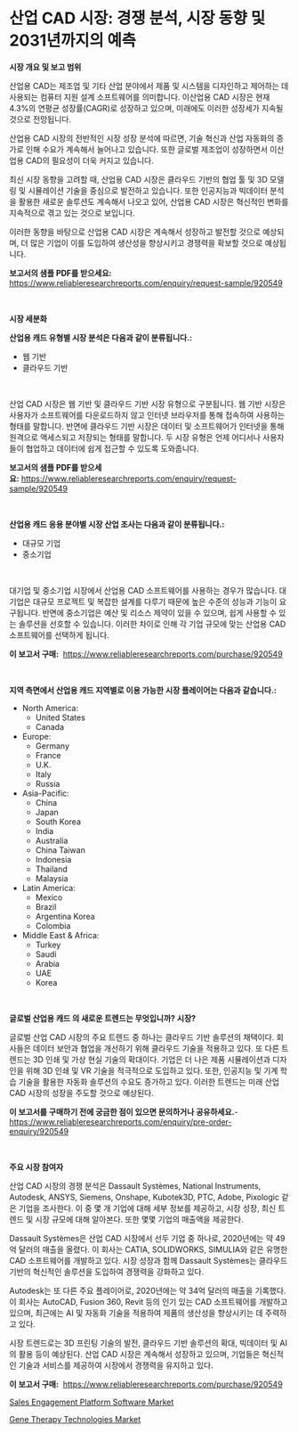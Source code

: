 <p><h1>산업 CAD 시장: 경쟁 분석, 시장 동향 및 2031년까지의 예측</h1></p><p><strong>시장 개요 및 보고 범위</strong></p>
<p><p>산업용 CAD는 제조업 및 기타 산업 분야에서 제품 및 시스템을 디자인하고 제어하는 데 사용되는 컴퓨터 지원 설계 소프트웨어를 의미합니다. 이산업용 CAD 시장은 현재 4.3%의 연평균 성장률(CAGR)로 성장하고 있으며, 미래에도 이러한 성장세가 지속될 것으로 전망됩니다.</p><p>산업용 CAD 시장의 전반적인 시장 성장 분석에 따르면, 기술 혁신과 산업 자동화의 증가로 인해 수요가 계속해서 늘어나고 있습니다. 또한 글로벌 제조업이 성장하면서 이산업용 CAD의 필요성이 더욱 커지고 있습니다.</p><p>최신 시장 동향을 고려할 때, 산업용 CAD 시장은 클라우드 기반의 협업 툴 및 3D 모델링 및 시뮬레이션 기술을 중심으로 발전하고 있습니다. 또한 인공지능과 빅데이터 분석을 활용한 새로운 솔루션도 계속해서 나오고 있어, 산업용 CAD 시장은 혁신적인 변화를 지속적으로 겪고 있는 것으로 보입니다.</p><p>이러한 동향을 바탕으로 산업용 CAD 시장은 계속해서 성장하고 발전할 것으로 예상되며, 더 많은 기업이 이를 도입하여 생산성을 향상시키고 경쟁력을 확보할 것으로 예상됩니다.</p></p>
<p><strong>보고서의 샘플 PDF를 받으세요:</strong> <a href="https://www.reliableresearchreports.com/enquiry/request-sample/920549">https://www.reliableresearchreports.com/enquiry/request-sample/920549</a></p>
<p>&nbsp;</p>
<p><strong>시장 세분화</strong></p>
<p><strong>산업용 캐드 유형별 시장 분석은 다음과 같이 분류됩니다.:</strong></p>
<p><ul><li>웹 기반</li><li>클라우드 기반</li></ul></p>
<p>&nbsp;</p>
<p><p>산업 CAD 시장은 웹 기반 및 클라우드 기반 시장 유형으로 구분됩니다. 웹 기반 시장은 사용자가 소프트웨어를 다운로드하지 않고 인터넷 브라우저를 통해 접속하여 사용하는 형태를 말합니다. 반면에 클라우드 기반 시장은 데이터 및 소프트웨어가 인터넷을 통해 원격으로 액세스되고 저장되는 형태를 말합니다. 두 시장 유형은 언제 어디서나 사용자들이 협업하고 데이터에 쉽게 접근할 수 있도록 도와줍니다.</p></p>
<p><strong>보고서의 샘플 PDF를 받으세요:</strong>&nbsp;<a href="https://www.reliableresearchreports.com/enquiry/request-sample/920549">https://www.reliableresearchreports.com/enquiry/request-sample/920549</a></p>
<p>&nbsp;</p>
<p><strong> 산업용 캐드 응용 분야별 시장 산업 조사는 다음과 같이 분류됩니다.:</strong></p>
<p><ul><li>대규모 기업</li><li>중소기업</li></ul></p>
<p>&nbsp;</p>
<p><p>대기업 및 중소기업 시장에서 산업용 CAD 소프트웨어를 사용하는 경우가 많습니다. 대기업은 대규모 프로젝트 및 복잡한 설계를 다루기 때문에 높은 수준의 성능과 기능이 요구됩니다. 반면에 중소기업은 예산 및 리소스 제약이 있을 수 있으며, 쉽게 사용할 수 있는 솔루션을 선호할 수 있습니다. 이러한 차이로 인해 각 기업 규모에 맞는 산업용 CAD 소프트웨어를 선택하게 됩니다.</p></p>
<p><strong>이 보고서 구매:</strong>&nbsp; <a href="https://www.reliableresearchreports.com/purchase/920549">https://www.reliableresearchreports.com/purchase/920549</a></p>
<p>&nbsp;</p>
<p><strong>지역 측면에서 산업용 캐드 지역별로 이용 가능한 시장 플레이어는 다음과 같습니다.:</strong></p>
<p><ul>
    <li>
        North America:
        <ul>
            <li>United States</li>
            <li>Canada</li>
        </ul>
    </li>
    <li>
        Europe:
        <ul>
            <li>Germany</li>
            <li>France</li>
            <li>U.K.</li>
            <li>Italy</li>
            <li>Russia</li>
        </ul>
    </li>
    <li>
        Asia-Pacific:
        <ul>
            <li>China</li>
            <li>Japan</li>
            <li>South Korea</li>
            <li>India</li>
            <li>Australia</li>
            <li>China Taiwan</li>
            <li>Indonesia</li>
            <li>Thailand</li>
            <li>Malaysia</li>
        </ul>
    </li>
    <li>
        Latin America:
        <ul>
            <li>Mexico</li>
            <li>Brazil</li>
            <li>Argentina Korea</li>
            <li>Colombia</li>
        </ul>
    </li>
    <li>
        Middle East & Africa:
        <ul>
            <li>Turkey</li>
            <li>Saudi</li>
            <li>Arabia</li>
            <li>UAE</li>
            <li>Korea</li>
        </ul>
    </li>
    </ul></p>
<p>&nbsp;</p>
<p><strong>글로벌 산업용 캐드 의 새로운 트렌드는 무엇입니까? 시장?</strong></p>
<p><p>글로벌 산업 CAD 시장의 주요 트렌드 중 하나는 클라우드 기반 솔루션의 채택이다. 회사들은 데이터 보안과 협업을 개선하기 위해 클라우드 기술을 적용하고 있다. 또 다른 트렌드는 3D 인쇄 및 가상 현실 기술의 확대이다. 기업은 더 나은 제품 시뮬레이션과 디자인을 위해 3D 인쇄 및 VR 기술을 적극적으로 도입하고 있다. 또한, 인공지능 및 기계 학습 기술을 활용한 자동화 솔루션의 수요도 증가하고 있다. 이러한 트렌드는 미래 산업 CAD 시장의 성장을 주도할 것으로 예상된다.</p></p>
<p><strong>이 보고서를 구매하기 전에 궁금한 점이 있으면 문의하거나 공유하세요.</strong>- <a href="https://www.reliableresearchreports.com/enquiry/pre-order-enquiry/920549">https://www.reliableresearchreports.com/enquiry/pre-order-enquiry/920549</a></p>
<p>&nbsp;</p>
<p><strong>주요 시장 참여자</strong></p>
<p><p>산업 CAD 시장의 경쟁 분석은 Dassault Systèmes, National Instruments, Autodesk, ANSYS, Siemens, Onshape, Kubotek3D, PTC, Adobe, Pixologic 같은 기업을 조사한다. 이 중 몇 개 기업에 대해 세부 정보를 제공하고, 시장 성장, 최신 트렌드 및 시장 규모에 대해 알아본다. 또한 몇몇 기업의 매출액을 제공한다.</p><p>Dassault Systèmes은 산업 CAD 시장에서 선두 기업 중 하나로, 2020년에는 약 49억 달러의 매출을 올렸다. 이 회사는 CATIA, SOLIDWORKS, SIMULIA와 같은 유명한 CAD 소프트웨어를 개발하고 있다. 시장 성장과 함께 Dassault Systèmes는 클라우드 기반의 혁신적인 솔루션을 도입하여 경쟁력을 강화하고 있다.</p><p>Autodesk는 또 다른 주요 플레이어로, 2020년에는 약 34억 달러의 매출을 기록했다. 이 회사는 AutoCAD, Fusion 360, Revit 등의 인기 있는 CAD 소프트웨어를 개발하고 있으며, 최근에는 AI 및 자동화 기술을 적용하여 제품의 생산성을 향상시키는 데 주력하고 있다.</p><p>시장 트렌드로는 3D 프린팅 기술의 발전, 클라우드 기반 솔루션의 확대, 빅데이터 및 AI의 활용 등이 예상된다. 산업 CAD 시장은 계속해서 성장하고 있으며, 기업들은 혁신적인 기술과 서비스를 제공하여 시장에서 경쟁력을 유지하고 있다.</p></p>
<p><strong>이 보고서 구매:</strong>&nbsp;&nbsp;<a href="https://www.reliableresearchreports.com/purchase/920549">https://www.reliableresearchreports.com/purchase/920549</a></p>
<p><p><a href="https://issuu.com/reportprime-2/docs/sales-engagement-platform-software-market-size-203">Sales Engagement Platform Software Market</a></p><p><a href="https://issuu.com/reportprime-2/docs/gene-therapy-technologies-market-size-2030.pptx">Gene Therapy Technologies Market</a></p></p>
